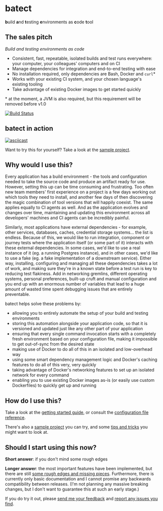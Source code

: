 # batect
**b**uild **a**nd **t**esting **e**nvironments as **c**ode **t**ool

## The sales pitch

_Build and testing environments as code_

* Consistent, fast, repeatable, isolated builds and test runs everywhere: your computer, your colleagues' computers and on CI
* Manage dependencies for integration and end-to-end testing with ease
* No installation required, only dependencies are Bash, Docker and `curl`*
* Works with your existing CI system, and your chosen language's existing tooling
* Take advantage of existing Docker images to get started quickly

\* at the moment, a JVM is also required, but this requirement will be removed before v1.0

[![Build Status](https://travis-ci.org/charleskorn/batect.svg?branch=master)](https://travis-ci.org/charleskorn/batect)

## batect in action

[![asciicast](https://asciinema.org/a/vBV5iQz4jqyhKPEfkiJyM4kEt.png)](https://asciinema.org/a/vBV5iQz4jqyhKPEfkiJyM4kEt)

Want to try this for yourself? Take a look at the [sample project](https://github.com/charleskorn/batect-sample).

## Why would I use this?

Every application has a build environment - the tools and configuration needed to take the source code and produce an artifact
ready for use. However, setting this up can be time consuming and frustrating. Too often new team members' first experience on
a project is a few days working out which tools they need to install, and another few days of then discovering the magic
combination of tool versions that will happily coexist. The same applies equally to CI agents as well. And as the application
evolves and changes over time, maintaining and updating this environment across all developers' machines and CI agents can be
incredibly painful.

Similarly, most applications have external dependencies - for example, other services, databases, caches, credential storage
systems... the list is endless. Because of this, we would like to run integration, component or journey tests where the
application itself (or some part of it) interacts with these external dependencies. In some cases, we'd like to use a real
instance of it (eg. a running Postgres instance), and in other cases, we'd like to use a fake (eg. a fake implementation of a
downstream service). Either way, installing, configuring and managing all these dependencies takes a lot of work, and making
sure they're in a known state before a test run is key to reducing test flakiness. Add in networking gremlins, different
operating systems, personal preferences, built-up cruft and manual configuration and you end up with an enormous number of
variables that lead to a huge amount of wasted time spent debugging issues that are entirely preventable.

batect helps solve these problems by:

* allowing you to entirely automate the setup of your build and testing environments
* storing this automation alongside your application code, so that it is versioned and updated just like any other part of
  your application
* ensuring that every single command invocation starts with a completely fresh environment based on your configuration file,
  making it impossible to get out-of-sync from the desired state
* making use of Docker to do all of this in an isolated and low-overhead way
* using some smart dependency management logic and Docker's caching features to do all of this very, very quickly
* taking advantage of Docker's networking features to set up an isolated network for every command
* enabling you to use existing Docker images as-is (or easily use custom Dockerfiles) to quickly get up and running

## How do I use this?

Take a look at the [getting started guide](docs/GettingStarted.md), or consult the
[configuration file reference](docs/ConfigFile.md).

There's also a [sample project](https://github.com/charleskorn/batect-sample) you can try, and some
[tips and tricks](docs/TipsAndTricks.md) you might want to look at.

## Should I start using this now?

**Short answer**: if you don't mind some rough edges

**Longer answer**: the most important features have been implemented, but there are still [some rough edges and missing pieces](ROADMAP.md).
Furthermore, there is currently only basic documentation and I cannot promise any backwards compatibility between releases. (I'm not
planning any massive breaking changes, but I don't want to guarantee this at such an early stage.)

If you do try it out, please [send me your feedback](mailto:me@charleskorn.com) and [report any issues you find](https://github.com/charleskorn/batect/issues/new).
